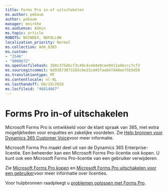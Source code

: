 ```yaml
---
title: Forms Pro in-of uitschakelen
ms.author: pebaum
author: pebaum
manager: mnirkhe
ms.audience: Admin
ms.topic: article
ROBOTS: NOINDEX, NOFOLLOW
localization_priority: Normal
ms.collection: Adm_O365
ms.custom:
- "2546"
- "9000672"
ms.openlocfilehash: 3b0c375dbcf3c49c4ceb4e0cee9411a4bccc7cf3
ms.sourcegitcommit: 6d938730731b5c0e15cd45faa647d48ee75b5d50
ms.translationtype: MT
ms.contentlocale: nl-NL
ms.lasthandoff: 08/19/2020
ms.locfileid: "46814667"
---
```

# <a name="enable-or-disable-forms-pro"></a>Forms Pro in-of uitschakelen

Microsoft Forms Pro is ontwikkeld voor de klant spraak van 365, met extra mogelijkheden voor enquêtes en zakelijke voordelen. Zie [Help bronnen voor Dynamics 365 Customer Voice](https://go.microsoft.com/fwlink/p/?linkid=2128357)voor meer informatie.  

Microsoft Forms Pro maakt deel uit van de Dynamics 365 Enterprise-licentie. Een beheerder kan een Microsoft Forms Pro-licentie ook kopen. U kunt ook een Microsoft Forms Pro-licentie van een gebruiker verwijderen.  

Zie [Microsoft Forms Pro kopen](https://docs.microsoft.com/forms-pro/purchase#purchase-microsoft-forms-pro-for-users-in-a-dynamics-365-tenant) en [Microsoft Forms Pro uitschakelen voor een gebruiker](https://docs.microsoft.com/forms-pro/purchase#disable-microsoft-forms-pro-for-a-user-1)voor meer informatie over licenties.
  
Voor hulpbronnen raadpleegt u [problemen oplossen met Forms Pro](https://docs.microsoft.com/forms-pro/troubleshoot).